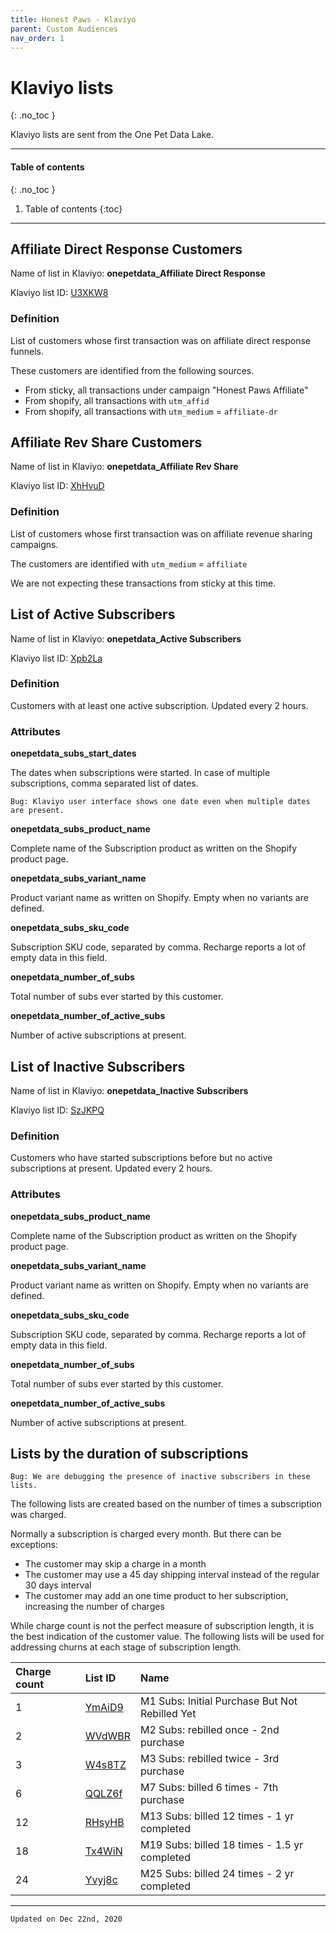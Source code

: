 ```yaml
---
title: Honest Paws - Klaviyo
parent: Custom Audiences
nav_order: 1
---
```

# Klaviyo lists
{: .no_toc }

Klaviyo lists are sent from the One Pet Data Lake.

---

#### Table of contents
{: .no_toc }

1. Table of contents
{:toc}

---

## Affiliate Direct Response Customers 

Name of list in Klaviyo: **onepetdata_Affiliate Direct Response**

Klaviyo list ID: [U3XKW8](https://www.klaviyo.com/list/U3XKW8/onepetdata_affiliate-direct-response)

### Definition

List of customers whose first transaction was on affiliate direct response funnels.

These customers are identified from the following sources.

* From sticky, all transactions under campaign "Honest Paws Affiliate"
* From shopify, all transactions with `utm_affid`
* From shopify, all transactions with `utm_medium` = `affiliate-dr` 

## Affiliate Rev Share Customers

Name of list in Klaviyo: **onepetdata_Affiliate Rev Share**

Klaviyo list ID: [XhHvuD](https://www.klaviyo.com/list/XhHvuD/onepetdata_affiliate-rev-share)

### Definition

List of customers whose first transaction was on affiliate revenue sharing campaigns.

The customers are identified with `utm_medium` = `affiliate`

We are not expecting these transactions from sticky at this time.

## List of Active Subscribers

Name of list in Klaviyo: **onepetdata_Active Subscribers**

Klaviyo list ID: [Xpb2La](https://www.klaviyo.com/list/Xpb2La/onepetdata_active-subscribers)

### Definition

Customers with at least one active subscription. Updated every 2 hours.

### Attributes

**onepetdata_subs_start_dates**

The dates when subscriptions were started. In case of multiple subscriptions, comma separated list of dates.

```
Bug: Klaviyo user interface shows one date even when multiple dates are present.
```

**onepetdata_subs_product_name**

Complete name of the Subscription product as written on the Shopify product page.

**onepetdata_subs_variant_name**

Product variant name as written on Shopify. Empty when no variants are defined.

**onepetdata_subs_sku_code**

Subscription SKU code, separated by comma. Recharge reports a lot of empty data in this field.

**onepetdata_number_of_subs**

Total number of subs ever started by this customer.

**onepetdata_number_of_active_subs**

Number of active subscriptions at present.

## List of Inactive Subscribers

Name of list in Klaviyo: **onepetdata_Inactive Subscribers**

Klaviyo list ID: [SzJKPQ](https://www.klaviyo.com/list/SzJKPQ/onepetdata_inactive-subscribers)

### Definition

Customers who have started subscriptions before but no active subscriptions at present. Updated every 2 hours.  

### Attributes

**onepetdata_subs_product_name**

Complete name of the Subscription product as written on the Shopify product page.

**onepetdata_subs_variant_name**

Product variant name as written on Shopify. Empty when no variants are defined.

**onepetdata_subs_sku_code**

Subscription SKU code, separated by comma. Recharge reports a lot of empty data in this field.

**onepetdata_number_of_subs**

Total number of subs ever started by this customer.

**onepetdata_number_of_active_subs**

Number of active subscriptions at present.

## Lists by the duration of subscriptions

```
Bug: We are debugging the presence of inactive subscribers in these lists.
```

The following lists are created based on the number of times a subscription was charged.

Normally a subscription is charged every month. But there can be exceptions:
* The customer may skip a charge in a month
* The customer may use a 45 day shipping interval instead of the regular 30 days interval
* The customer may add an one time product to her subscription, increasing the number of charges

While charge count is not the perfect measure of subscription length, it is the best indication of the customer value. The following lists will be used for addressing churns at each stage of subscription length.

|Charge count |List ID    |Name   |
|:------------|:----------|:------|
|1            |[YmAiD9](https://www.klaviyo.com/list/YmAiD9/onepetdata_m1-subs-initial-purchase-but-not-have-been-rebilled-yet)     |M1 Subs: Initial Purchase But Not Rebilled Yet |
|2            |[WVdWBR](https://www.klaviyo.com/list/WVdWBR/onepetdata_m2-subs-rebilled-once-2nd-purchase)     |M2 Subs: rebilled once - 2nd purchase |
|3            |[W4s8TZ](https://www.klaviyo.com/list/W4s8TZ/onepetdata_m3-subs-rebilled-twice-3rd-purchase)     |M3 Subs: rebilled twice - 3rd purchase |
|6            |[QQLZ6f](https://www.klaviyo.com/list/QQLZ6f/onepetdata_m7-subs-billed-6-times-7th-purchase)|M7 Subs: billed 6 times - 7th purchase |
|12           |[RHsyHB](https://www.klaviyo.com/list/RHsyHB/onepetdata_m13-subs-billed-12-times-1-yr-completed)|M13 Subs: billed 12 times - 1 yr completed
|18           |[Tx4WiN](https://www.klaviyo.com/list/Tx4WiN/onepetdata_m19-subs-billed-18-times-15-yr-completed)|M19 Subs: billed 18 times - 1.5 yr completed
|24           |[Yvyj8c](https://www.klaviyo.com/list/Yvyj8c/onepetdata_m25-subs-billed-24-times-2-yr-completed)|M25 Subs: billed 24 times - 2 yr completed

---
```
Updated on Dec 22nd, 2020
```
